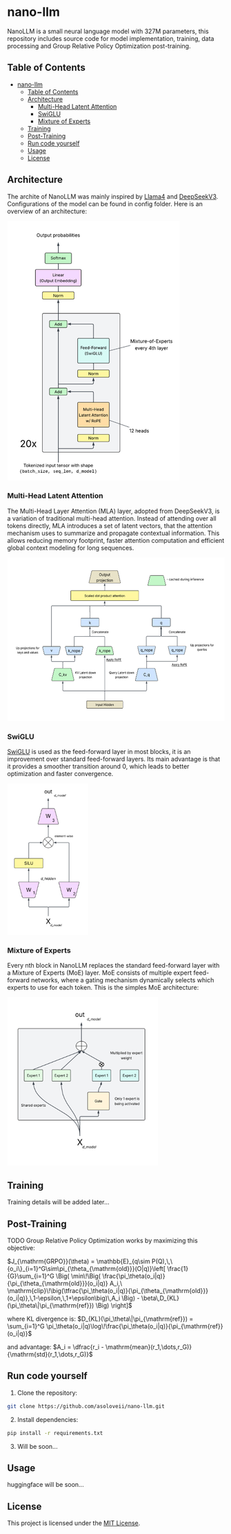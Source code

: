 # nano-llm
NanoLLM is a small neural language model with 327M parameters, this repository includes source code for model implementation, training, data processing and Group Relative Policy Optimization post-training.

## Table of Contents
- [nano-llm](#nano-llm)
  - [Table of Contents](#table-of-contents)
  - [Architecture](#architecture)
    - [Multi-Head Latent Attention](#multi-head-latent-attention)
    - [SwiGLU](#swiglu)
    - [Mixture of Experts](#mixture-of-experts)
  - [Training](#training)
  - [Post-Training](#post-training)
  - [Run code yourself](#run-code-yourself)
  - [Usage](#usage)
  - [License](#license)

## Architecture
The archite of NanoLLM was mainly inspired by [Llama4](https://ai.meta.com/blog/llama-4-multimodal-intelligence/) and  [DeepSeekV3](https://arxiv.org/abs/2412.19437).
Configurations of the model can be found in config folder. Here is an overview of an architecture:

<img src="images/overview_nano.png" alt="overview" width="400" height="600"/>

### Multi-Head Latent Attention 
The Multi-Head Layer Attention (MLA) layer, adopted from DeepSeekV3, is a variation of traditional multi-head attention. Instead of attending over all tokens directly, MLA introduces a set of latent vectors, that the attention mechanism uses to summarize and propagate contextual information. This allows reducing memory footprint, faster attention computation and efficient global context modeling for long sequences.

<img src="images/mla.png" alt="mla layer" width="600" height="378"/>

### SwiGLU
[SwiGLU](https://arxiv.org/pdf/2002.05202v1) is used as the feed-forward layer in most blocks, it is an improvement over standard feed-forward layers. Its main advantage is that it provides a smoother transition around 0, which leads to better optimization and faster convergence.

<img src="images/swiglu.png" alt="swiglu layer" width="187"  height="350">

### Mixture of Experts 
Every nth block in NanoLLM replaces the standard feed-forward layer with a Mixture of Experts (MoE) layer.
MoE consists of multiple expert feed-forward networks, where a gating mechanism dynamically selects which experts to use for each token. This is the simples MoE architecture:

<img src="images/moe.png" alt="moe layer" width="350" height="390">

## Training 
Training details will be added later...

## Post-Training
TODO
Group Relative Policy Optimization works by maximizing this objective:

$J_{\mathrm{GRPO}}(\theta) = \mathbb{E}_{q\sim P(Q),\,\{o_i\}_{i=1}^G\sim\pi_{\theta_{\mathrm{old}}}(O|q)}\left[ \frac{1}{G}\sum_{i=1}^G \Big( \min\!\Big( \frac{\pi_\theta(o_i|q)}{\pi_{\theta_{\mathrm{old}}}(o_i|q)} A_i,\ \mathrm{clip}\!\big(\tfrac{\pi_\theta(o_i|q)}{\pi_{\theta_{\mathrm{old}}}(o_i|q)},\,1-\epsilon,\,1+\epsilon\big)\,A_i \Big) - \beta\,D_{KL}(\pi_\theta\|\pi_{\mathrm{ref}}) \Big) \right]$


where KL divergence is:
$D_{KL}(\pi_\theta\|\pi_{\mathrm{ref}}) = \sum_{i=1}^G \pi_\theta(o_i|q)\log\!\frac{\pi_\theta(o_i|q)}{\pi_{\mathrm{ref}}(o_i|q)}$


and advantage:
$A_i = \dfrac{r_i - \mathrm{mean}(r_1,\dots,r_G)}{\mathrm{std}(r_1,\dots,r_G)}$


## Run code yourself
1. Clone the repository:
```bash
git clone https://github.com/asoloveii/nano-llm.git
```

2. Install dependencies:
```bash
pip install -r requirements.txt
 ```

3. Will be soon...

## Usage
huggingface will be soon...

## License
This project is licensed under the [MIT License](LICENSE).
